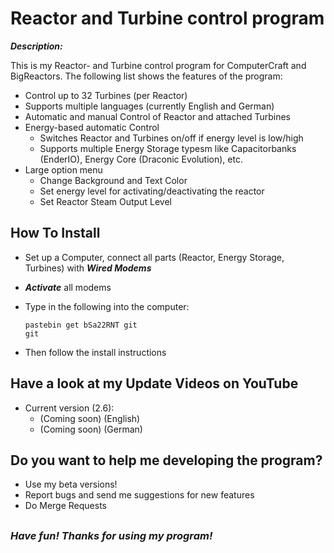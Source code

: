 # Reactor and Turbine control program
***Description:***

This is my Reactor- and Turbine control program for ComputerCraft and BigReactors.
The following list shows the features of the program:
- Control up to 32 Turbines (per Reactor)
- Supports multiple languages (currently English and German)
- Automatic and manual Control of Reactor and attached Turbines
- Energy-based automatic Control
    - Switches Reactor and Turbines on/off if energy level is low/high
    - Supports multiple Energy Storage typesm like Capacitorbanks (EnderIO), Energy Core (Draconic Evolution), etc.
- Large option menu
    - Change Background and Text Color
    - Set energy level for activating/deactivating the reactor
    - Set Reactor Steam Output Level
    
## How To Install
- Set up a Computer, connect all parts (Reactor, Energy Storage, Turbines) with ***Wired Modems***
- ***Activate*** all modems
- Type in the following into the computer:

    ```
    pastebin get bSa22RNT git
    git
    ```
        
- Then follow the install instructions

## Have a look at my Update Videos on YouTube
- Current version (2.6):
    - (Coming soon) (English)
    - (Coming soon) (German)
    
    
## Do you want to help me developing the program?
- Use my beta versions!
- Report bugs and send me suggestions for new features
- Do Merge Requests

## 


### *Have fun! Thanks for using my program!*



